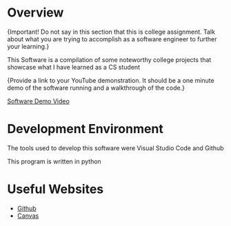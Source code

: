 # Overview

{Important!  Do not say in this section that this is college assignment.  Talk about what you are trying to accomplish as a software engineer to further your learning.}

This Software is a compilation of some noteworthy college projects that showcase what I have learned as a CS student

{Provide a link to your YouTube demonstration.  It should be a one minute demo of the software running and a walkthrough of the code.}

[Software Demo Video](https://youtu.be/gSGaNauYG_0)

# Development Environment

The tools used to develop this software were Visual Studio Code and Github

This program is written in python

# Useful Websites

* [Github](https://byui-cse.github.io/cse310-course/lesson01/01-prove.html)
* [Canvas](https://byui.instructure.com/courses/176222/assignments/7999181?module_item_id=22340950)
